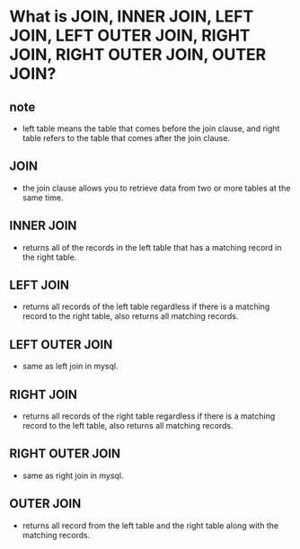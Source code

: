What is JOIN, INNER JOIN, LEFT JOIN, LEFT OUTER JOIN, RIGHT JOIN, RIGHT OUTER JOIN, OUTER JOIN?
===

note
---
- left table means the table that comes before the join clause, and right table refers to the table that comes after the join clause.

JOIN
---
- the join clause allows you to retrieve data from two or more tables at the same time.

INNER JOIN
---
- returns all of the records in the left table that has a matching record in the right table.

LEFT JOIN
---
- returns all records of the left table regardless if there is a matching record to the right table, also returns all matching records.

LEFT OUTER JOIN
---
- same as left join in mysql.

RIGHT JOIN
---
- returns all records of the right table regardless if there is a matching record to the left table, also returns all matching records.

RIGHT OUTER JOIN
---
- same as right join in mysql.

OUTER JOIN
---
- returns all record from the left table and the right table along with the matching records.
